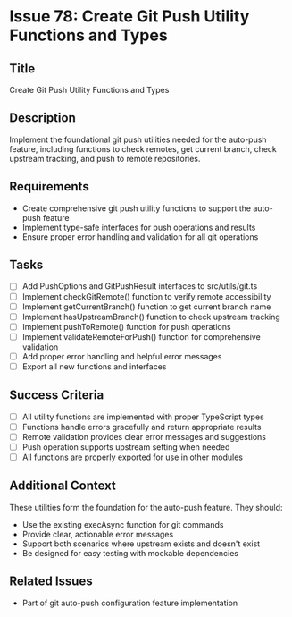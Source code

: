 # Issue 78: Create Git Push Utility Functions and Types

## Title
Create Git Push Utility Functions and Types

## Description
Implement the foundational git push utilities needed for the auto-push feature, including functions to check remotes, get current branch, check upstream tracking, and push to remote repositories.

## Requirements
- Create comprehensive git push utility functions to support the auto-push feature
- Implement type-safe interfaces for push operations and results
- Ensure proper error handling and validation for all git operations

## Tasks
- [ ] Add PushOptions and GitPushResult interfaces to src/utils/git.ts
- [ ] Implement checkGitRemote() function to verify remote accessibility
- [ ] Implement getCurrentBranch() function to get current branch name
- [ ] Implement hasUpstreamBranch() function to check upstream tracking
- [ ] Implement pushToRemote() function for push operations
- [ ] Implement validateRemoteForPush() function for comprehensive validation
- [ ] Add proper error handling and helpful error messages
- [ ] Export all new functions and interfaces

## Success Criteria
- [ ] All utility functions are implemented with proper TypeScript types
- [ ] Functions handle errors gracefully and return appropriate results
- [ ] Remote validation provides clear error messages and suggestions
- [ ] Push operation supports upstream setting when needed
- [ ] All functions are properly exported for use in other modules

## Additional Context
These utilities form the foundation for the auto-push feature. They should:
- Use the existing execAsync function for git commands
- Provide clear, actionable error messages
- Support both scenarios where upstream exists and doesn't exist
- Be designed for easy testing with mockable dependencies

## Related Issues
- Part of git auto-push configuration feature implementation
